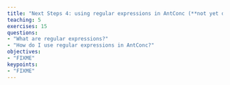 ```yaml
---
title: "Next Steps 4: using regular expressions in AntConc (**not yet developed**)"
teaching: 5
exercises: 15
questions:
- "What are regular expressions?"
- "How do I use regular expressions in AntConc?"
objectives:
- "FIXME"
keypoints:
- "FIXME"
---
```

